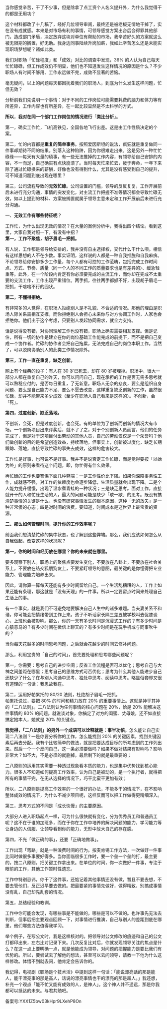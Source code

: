 当你感觉辛苦，干了不少事，但是除拿了点工资个人名义提升外，为什么我觉得干的都是无用功？

这个材料都改了十几稿了，经好几位领导审阅，最终还是被老板无情地干掉了，实在没有成就感。本来是对市场有利的事情，可领导感觉方案出台后会得罪其他部门，造成部门矛盾，决定放弃这块对单位有帮助的市场，我辛苦好久的方案就这么被无限期的搁置，好无助。我身边同事陆续升岗加薪，我如此辛苦怎么还是未能实现职场梦想呢？诸如此类。

我们对职场「忙碌程度」和「成效」对比的调查中发现，36\% 的人认为自己每天忙忙碌碌，但工作成效仍不明显，他们也不知道发生这样情况的原因是什么？不少职场人有时间不够用、工作永远做不完，成效不显著的苦恼。

毫无疑问，以上的问题每天都困扰着我们的职场人，到底为什么发生这样问题，忙但无效？

分析前我们先说明一个事情：对于不同的工作岗位可能需要耗费的脑力和体力等有所差异，工作内容也有所差异，在一起比较显然是不太科学的方式。

**所以**，**我对在同一个部门工作岗位的情况进行**「**类比分析**」。

第一，确实工作忙，飞机高铁见，全国各地飞行出差。这是由工作性质决定的个案。

第二，忙的内容都是**重复的简单事务**。按照爱因斯坦的说法，疯狂就是重复做同一件事却期待不同的结果。别落入这种陷阱，因为你很难走出来。这是另外一种忙忙碌碌——每天有大量的琐事，有一些无法推掉的工作内容，有领导给自己安排的内容，不一而足，自己确实有点快崩溃了。当时每天忙来忙去，疲于奔命，一年下来除了通过忙碌换来的薪酬，好像也没有得到什么，尤其是没有感受到自己的提升，可不知道问题到底出现在哪里？

第三，公司流程导致的**无效忙碌**。公司设置的门槛，领导的反反复复，工作开展前后未进行充分沟通，事情的突发变化，对主流工作把握不准等情况都会导致忙碌无效，如以上提到的材料、方案被搁置就属于领导主意未定和工作开展前后未进行充分沟通。

**一**、**无效工作有哪些特征呢**？

工作忙，为什么出现无效的情况？在大量的案例分析中，我得出四个结论。看到这里，大家自我对照一下，有没有中招？  
**第一，工作不聚焦，胡子眉毛一把抓。**

有人说，工作都是领导给安排的，我并没有自主选择权，交代什么干什么呗。相信有这样思想的人不在少数。事实证明，这样说的人都是一种自我推脱和自我麻痹。不论领导给你安排多少工作量，每个人都有可控的工作范畴，包括完成工作时间点、方式、节奏、质量（同一个人的不同工作的质量要求也是有差异的）、缓急轻重等。此外，在一个阶段内肯定有你必须要完成的主流工作，而你却在完成不太重要的支流工作，工作出现严重错位。两手抓，往往两手都抓不好，出现胡子眉毛一把抓，干啥啥不行的囧状。

**第二，不懂得拒绝。**

有非常多的人觉得，在职场人拒绝别人是不礼貌、不合适的情况。那他的理由是职场人际关系需相互支撑，而你拒绝别人会担心未来你与对方协调工作时，人家也会拒绝你。他们出于这个考虑，只要别人发起协同需求，就全力支持。

话是说得没有错，对协同理解工作也没有错，职场上确实需要相互支撑。但是记住，所有一切的协作是建立在你的岗位基础工作能完成的前提下，而不是把自己变成一个协作者。忙碌的协作者会把自己拖累，无法完成自己的岗位本职工作。当然了，可以脱岗协助别人的此类工作情况除外。

**第三，工作一直在重复，缺乏创新。**

网上有个经典的段子：有人在 30 岁已死去，却在 80 岁被埋掉。职场中，很大一部分人都在重复自己的昨天，你可以问问自己，现在承担的工作是否无需多思考就可以熟稔应付的，是否每日重复，了无新意。职场人无奈的悲哀，要么是组织自身问题、要么是自己能力不足、要么不愿去改变，这样重复缺乏创新的工作，虽然很忙碌，却并不能带来多少成效（至少在职场人自己看来是这样的）。不创新，会「死」。

**第四，过度创新，缺乏落地。**

不创新，会死，但是过度创新，也会死。有的单位为了创新而创新的情况大有市场。一个创新项目出来评奖后，就不了了之，对于个别创新人员而言，他们的任务完成了，但是对于这项目付出劳动的其他人员，自己的劳动仅仅是一个荣誉吗？他们做创新的目的是希望创造效益，持续落地。但事实上，创新被过度化，缺乏长期跟踪、落地，直接导致忙碌的事失去成效，这样的危害较大。

工作忙是好事，也可说不是好事。我并不是说否定工作忙碌，而是觉得要按「以始为终」的原则来看待这个问题，即，你忙得有什么效果。

再忙碌的工作也要警惕下面几种弊端：一是工作性价比下降。如果你深陷事务性工作，成就感不强，对工作的依赖度也会逐步降低，生活质量就会出现下降。二是个人能力提升缓慢，出现了温水煮青蛙的一种状况；三是缺乏思考。面对工作，直接就开干的人和忙碌生活的人，最大的问题可能是缺少「歇一歇」的思考。既没有搞清楚事情的关键是什么，也没有研究事情发生的根本原因，这种「无的放矢」是一种非常傻的心态；四是对时间的浪费。要知道，时间成本是这世界上最宝贵的资源。

**二、那么如何管理时间，提升你的工作效率呢？**

前面我们想清楚忙碌的集中状态，也了解到这些弊端。那么，我们应该如何怎么从自我做起，改变这样的状况呢？

**第一，你的时间和经历放在哪里？你的未来就在哪里。**

要多观察下别人。职场上的聚焦点要发生变化，不要放在八卦上，不要放在社会关系上，不要放在结交狐朋狗友上，不要紧盯领导的意图，最关键的是你懂得把专业能力、管理能力培养出来。

因此，请你算一算每天还能有多少时间留给自己。一个生活乱糟糟的人，工作上如果还能有条理，那这就是「没有天理」的一件事。所以一定要留点时间来处理自己生活上的事。

有一个事实，就是我们不可避免地要解决自己人生中的诸多难题。当夫妻关系不和谐，你可能会把情绪带到工作上来。孩子不听话家长隔三差五被学校叫去促膝谈心，上班也会被影响。那么，你的一天有多长时间是沉浸式工作的？有多少时间是心猿意马的？有多少时间在微信上聊天的？有多少时间是在玩手机或与同事吹牛的？

当你每天花越多的时间思考问题，之后就会花越少的时间去修补问题。

那么，利用宝贵的「自己的时间」，首先要处理和思考哪些问题呢？

第一，你需要：思考自己的进步空间；反省工作流程是否可以优化；思考自己与大神之间差距在哪里；思考自己的思维方式可否优化；思考为什么其他人能进步自己还缺少了什么？在与别人沟通中思考、独处中思考、阅读中思考。略显俗套却又很有道理的一句话：我思故我在。

第二，运用好帕累托的 80/20 法则，杜绝胡子眉毛一把抓。  
帕累托说过，要把 80\% 的时间和精力放在 20\% 的重要事情上。这就是神乎其神的「二八法则」。二八法则认为任何事情的核心问题在 20\%，恰是 20\% 能解决这件事情的 80\% 的问题。就说谈对象，你搞定了对方的闺蜜、丈母娘，还不如直接搞定她本人，她就是 20\% 的关键点。

**我觉得，「二八法则」的另外一个成语可以诠释就是：事半功倍**。怎么能让自己实现二八法则？一是你要分析你的工作，怎么能找到 20\% 的关键因素，找到关键因素后再去分配。我有个比较简单的做法，就是把要达成目标的所考虑到的工作列出来。然后一个一个反问自己，这一条必须要做吗？如果不做对结果有影响吗？影响非常大？如不大，不是必须的就删掉，最后剩下的就是最重要的；

二八原则的运用其实需要一种透过现象看本质的能力，也是集中优势找到核心能力。很多人不知道如何提高工作效率，认为自己是被动的，是一个执行者，就得把所有的事情干完，在无从选择的情况下，巧干比蛮干更加有效；

所以，二八原则是提高工作效率的一个很好的办法，不能多干的情况下，在不影响整体成效的情况下，为什么不减少项目呢，这样反而可以把工作做得更精细深入。

第三，思考方式的不同是「成长快慢」的主要原因。

大部分人进入职场起点一样，可为什么很快就有变化，分为优秀员工和普通员工呢？这不在于谁的加班多，而在于你在工作中培养的解决问题的能力，学习能力等让身边的人信服、让领导看到你的能力，无形中放大自己的存在感。

第四，不光「做正确的事」，还要「正确地做事」。

工作出现「弯路」就是一种浪费时间的行为。按麦肯锡工作方法，一次做好一件事比同时做很多事要好得多。当你面临很多工作时，要一个垒一个垒的打，最主要的，按二八原则，把关键工作拿出来。在单位的时间，你一次做好一件事，专注于眼前的工作，其他工作暂时性遗忘。

工作中特别忌讳，你干了这件事，还惦记着其他事情还没有做，暂且不要去想，不要去管他们，反正迟早要去做的。把最要紧的事情先做好，做得精致，别搞成事情没有乱，自己却先乱套的情况。

第五，总结经验和教训。 

工作中你可能会发现，有哪些事是不能做的，哪些是可以不做的。也许事先无法去判断，但事后把主要观点回顾一下，对事情进行推演，自己与别人的差距到底在哪里，他们哪些方法值得我学习。

举个例子，在写公文时，我是这样核对的。把领导对公文修改的痕迹和自己的公文打都印出来，左右比对记录下来。几次反复比对后，你就发现领导关注的焦点是什么？在这一点上要明确一点，就是他能成为领导，对问题的把握能力是要比我们有优势的。所以，要尝试去了解他的想法，甚至可以去问领导，请教一下他为什么这样修改。体悟不到就去问，他肯定会告诉你的。

我记得，电视剧《职场是个技术活》中提到这样一句话：「能说漂亮话的那是能人，能干漂亮事的那是高人，话说的漂亮事情也干的漂亮的那是超人。」我还想，补充一个观点「能不忙又能有成效的人，是神人」。这个神人并不遥远，那是你我都可以抵达的未来。与君共勉吧。

备案号:YXX1Z5bw03kHpr9LXehP8On